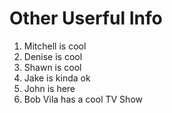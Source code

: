 # Other Userful Info

1. Mitchell is cool
2. Denise is cool
3. Shawn is cool
4. Jake is kinda ok
5. John is here
6. Bob Vila has a cool TV Show
